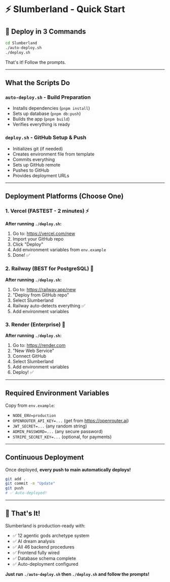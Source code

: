 # ⚡ Slumberland - Quick Start

## 🚀 Deploy in 3 Commands

```bash
cd Slumberland
./auto-deploy.sh
./deploy.sh
```

That's it! Follow the prompts.

---

## What the Scripts Do

### `auto-deploy.sh` - Build Preparation
- Installs dependencies (`pnpm install`)
- Sets up database (`pnpm db:push`)
- Builds the app (`pnpm build`)
- Verifies everything is ready

### `deploy.sh` - GitHub Setup & Push
- Initializes git (if needed)
- Creates environment file from template
- Commits everything
- Sets up GitHub remote
- Pushes to GitHub
- Provides deployment URLs

---

## Deployment Platforms (Choose One)

### 1. Vercel (FASTEST - 2 minutes) ⚡
**After running `./deploy.sh`:**
1. Go to: https://vercel.com/new
2. Import your GitHub repo
3. Click "Deploy"
4. Add environment variables from `env.example`
5. Done! ✅

### 2. Railway (BEST for PostgreSQL) 🚂
**After running `./deploy.sh`:**
1. Go to: https://railway.app/new
2. "Deploy from GitHub repo"
3. Select Slumberland
4. Railway auto-detects everything ✅
5. Add environment variables

### 3. Render (Enterprise) 🎨
**After running `./deploy.sh`:**
1. Go to: https://render.com
2. "New Web Service"
3. Connect GitHub
4. Select Slumberland
5. Add environment variables
6. Deploy! ✅

---

## Required Environment Variables

Copy from `env.example`:
- `NODE_ENV=production`
- `OPENROUTER_API_KEY=...` (get from https://openrouter.ai)
- `JWT_SECRET=...` (any random string)
- `ADMIN_PASSWORD=...` (any secure password)
- `STRIPE_SECRET_KEY=...` (optional, for payments)

---

## Continuous Deployment

Once deployed, **every push to main automatically deploys!**

```bash
git add .
git commit -m "Update"
git push
# ✅ Auto-deployed!
```

---

## 🌙 That's It!

Slumberland is production-ready with:
- ✅ 12 agentic gods archetype system
- ✅ AI dream analysis
- ✅ All 46 backend procedures
- ✅ Frontend fully wired
- ✅ Database schema complete
- ✅ Auto-deployment configured

**Just run `./auto-deploy.sh` then `./deploy.sh` and follow the prompts!**

